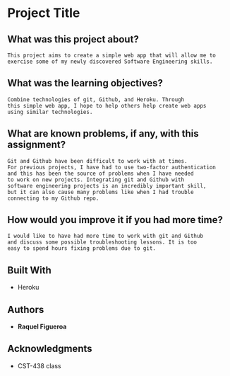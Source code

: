 # Project Title

## What was this project about? 
    This project aims to create a simple web app that will allow me to
    exercise some of my newly discovered Software Engineering skills.
    
## What was the learning objectives?
    Combine technologies of git, Github, and Heroku. Through
    this simple web app, I hope to help others help create web apps
    using similar technologies.
    
## What are known problems, if any, with this assignment?
    Git and Github have been difficult to work with at times.
    For previous projects, I have had to use two-factor authentication
    and this has been the source of problems when I have needed
    to work on new projects. Integrating git and Github with 
    software engineering projects is an incredibly important skill,
    but it can also cause many problems like when I had trouble
    connecting to my Github repo.
    
## How would you improve it if you had more time?
    I would like to have had more time to work with git and Github
    and discuss some possible troubleshooting lessons. It is too
    easy to spend hours fixing problems due to git.


## Built With

* Heroku 


## Authors

* **Raquel Figueroa**


## Acknowledgments

* CST-438 class

